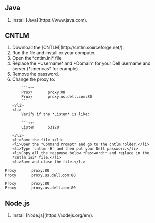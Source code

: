 ## Java
<ol>
    <li>Install [Java](https://www.java.com).</li>
</ol>

## CNTLM
<ol>
    <li>Download the [CNTLM](http://cntlm.sourceforge.net/).</li>
    <li>Run the file and install on your computer.</li>
    <li>Open the *cntlm.ini* file.</li>
    <li>Replace the *Username* and *Domain* for your Dell username and server (*americas* for example).</li>
    <li>Remove the password.</li>
    <li>
        Change the proxy to:
        
        ```txt
        Proxy		proxy:80
        Proxy		proxy.us.dell.com:80
        ```
    </li>
    <li>
        Verify if the *Listen* is like:
        
        ```txt
        Listen		53128
        ```
    </li>
    <li>Save the file.</li>
    <li>Open the *Command Prompt* and go to the cntlm folder.</li>
    <li>Type `cntlm -H` and then put your Dell password.</li>
    <li>Copy all the response below *Password:* and replace in the *cntlm.ini* file.</li>
    <li>Save and close the file.</li>
</ol>

```txt
Proxy		proxy:80
Proxy		proxy.us.dell.com:80
```

```text
Proxy		proxy:80
Proxy		proxy.us.dell.com:80
```

## Node.js
<ol>
    <li>Install [Node.js](https://nodejs.org/en/).</li>
</ol>